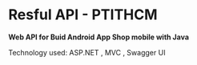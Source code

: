 # Resful API - PTITHCM
**Web API for Buid Android App Shop mobile with Java**


Technology used: ASP.NET , MVC , Swagger UI
